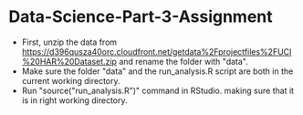# Data-Science-Part-3-Assignment

* First, unzip the data from https://d396qusza40orc.cloudfront.net/getdata%2Fprojectfiles%2FUCI%20HAR%20Dataset.zip and rename the folder with "data".
* Make sure the folder "data" and the run_analysis.R script are both in the current working directory.
* Run "source("run_analysis.R")" command in RStudio. making sure that it is in right working directory. 

